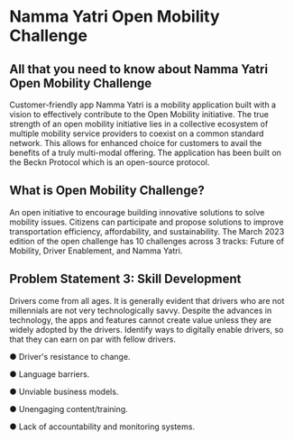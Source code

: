 # Namma Yatri Open Mobility Challenge

## All that you need to know about Namma Yatri Open Mobility Challenge

Customer-friendly app Namma Yatri is a mobility application built with a vision to effectively contribute to the Open Mobility initiative. The true strength of an open mobility initiative lies in a collective ecosystem of multiple mobility service providers to coexist on a common standard network. This allows for enhanced choice for customers to avail the benefits of a truly multi-modal offering. The application has been built on the Beckn Protocol which is an open-source protocol.

## What is Open Mobility Challenge?

An open initiative to encourage building innovative solutions to solve mobility issues. Citizens can
participate and propose solutions to improve transportation efficiency, affordability, and sustainability.
The March 2023 edition of the open challenge has 10 challenges across 3 tracks: Future of Mobility, Driver Enablement, and Namma Yatri.

## Problem Statement 3: Skill Development 

Drivers come from all ages. It is generally evident that drivers who are not millennials
are not very technologically savvy. Despite the advances in technology, the apps and features cannot create
value unless they are widely adopted by the drivers. Identify ways to digitally enable drivers, so that they
can earn on par with fellow drivers.

● Driver's resistance to change.

● Language barriers.

● Unviable business models.

● Unengaging content/training.

● Lack of accountability and monitoring systems.

